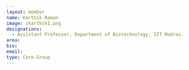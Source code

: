 ```yaml
---
layout: member
name: Karthik Raman
image: ckarthik1.png
designations: 
  - Assistant Professor, Department of Biotechnology, IIT Madras.
area:
bio:
email:
type: Core-Group
---
```

